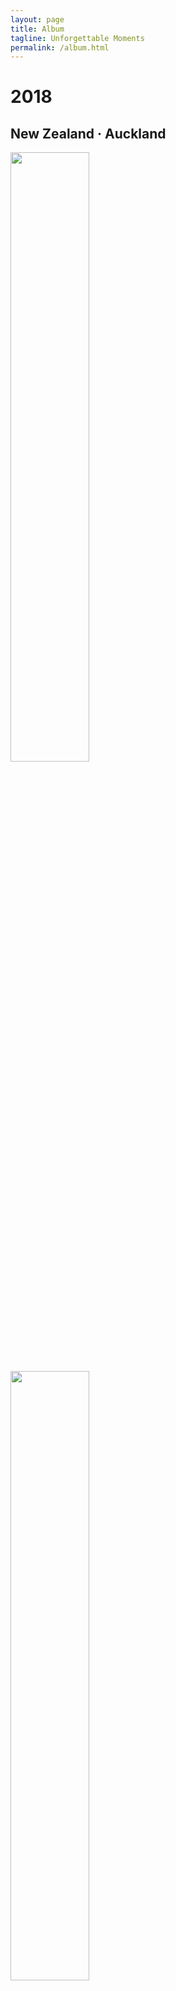 ```yaml
---
layout: page
title: Album
tagline: Unforgettable Moments
permalink: /album.html
---
```


# 2018

## New Zealand · Auckland

<img  src="./photos/2018/9.jpeg" width="50%" height="50%" />

<img  src="./photos/2018/10.jpeg" width="50%" height="50%" />

<img  src="./photos/2018/11.jpeg" width="50%" height="50%" />

<br>


## USA · Iowa State · Ames

<img  src="./photos/2018/3.jpeg" width="50%" height="50%" />

<img  src="./photos/2018/1.jpeg" width="50%" height="50%" />

<img  src="./photos/2018/2.jpeg" width="50%" height="50%" />

<br>

## USA · Illinois State · Chicago

<img  src="./photos/2018/6.jpeg" width="50%" height="50%" />

<img  src="./photos/2018/5.jpeg" width="50%" height="50%" />

<img  src="./photos/2018/8.jpeg" width="50%" height="50%" />

<img  src="./photos/2018/4.jpeg" width="50%" height="50%" />

<img  src="./photos/2018/7.jpeg" width="50%" height="50%" />

<br>

# 2017

## China · Wuhai

<img  src="./photos/2017/8.jpeg" width="50%" height="30%" />

<img  src="./photos/2017/9.jpeg" width="50%" height="50%" />

<img  src="./photos/2017/10.jpeg" width="50%" height="50%" />

<img  src="./photos/2017/11.jpeg" width="50%" height="50%" />

<br>

## Thailand · Bangkok

<img  src="./photos/2017/1.jpg" width="50%" height="50%" />

<img  src="./photos/2017/2.jpg" width="50%" height="30%" />

<br>

## Thailand · Phuket Island

<img  src="./photos/2017/3.jpg" width="50%" height="50%" />

<img  src="./photos/2017/4.jpg" width="50%" height="50%" />

<img  src="./photos/2017/5.jpg" width="50%" height="50%" />

<br>

## Thailand · Chiengmai

<img  src="./photos/2017/6.jpg" width="50%" height="50%" />

<img  src="./photos/2017/7.jpg" width="50%" height="50%" />

<br>

## China · Xiamen

<img  src="./photos/2017/12.jpg" width="50%" height="50%" />

<img  src="./photos/2017/13.jpg" width="50%" height="50%" />

<img  src="./photos/2017/14.jpg" width="50%" height="50%" />

<img  src="./photos/2017/15.jpg" width="50%" height="50%" />

<img  src="./photos/2017/16.jpg" width="50%" height="50%" />

<br>

# 2016

## China · Yunnan · Shangri-La

<img  src="./photos/2016/1.jpeg" width="50%" height="50%" />

<img  src="./photos/2016/2.jpeg" width="40%" height="40%" />

<img  src="./photos/2016/3.jpeg" width="50%" height="50%" />

<br>

## China · Yunnan · Dali

<img  src="./photos/2016/4.jpeg" width="50%" height="50%" />

<img  src="./photos/2016/5.jpeg" width="50%" height="50%" />

<br>

## China · Yunnan · Lushui

<img  src="./photos/2016/7.jpeg" width="50%" height="50%" />

<img  src="./photos/2016/6.jpeg" width="50%" height="50%" />






